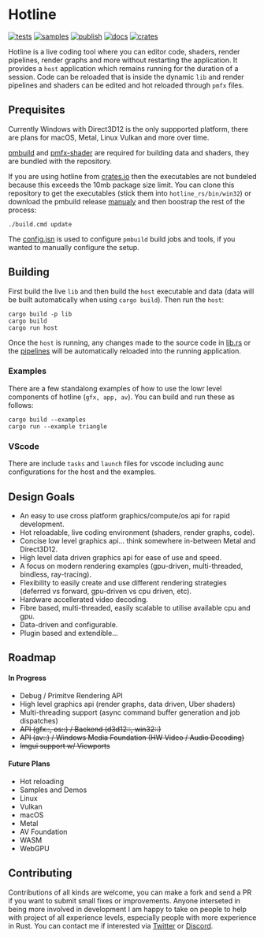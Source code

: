 # Hotline
[![tests](https://github.com/polymonster/hotline/actions/workflows/tests.yaml/badge.svg)](https://github.com/polymonster/hotline/actions/workflows/tests.yaml)
[![samples](https://github.com/polymonster/hotline/actions/workflows/samples.yaml/badge.svg)](https://github.com/polymonster/hotline/actions/workflows/samples.yaml)
[![publish](https://github.com/polymonster/hotline/actions/workflows/publish.yaml/badge.svg)](https://github.com/polymonster/hotline/actions/workflows/publish.yaml)
[![docs](https://img.shields.io/docsrs/hotline-rs/latest)](https://docs.rs/hotline_rs/latest/hotline_rs/index.html)
[![crates](https://img.shields.io/crates/v/hotline-rs)](https://crates.io/crates/hotline-rs)

Hotline is a live coding tool where you can editor code, shaders, render pipelines, render graphs and more without restarting the application. It provides a `host` application which remains running for the duration of a session. Code can be reloaded that is inside the dynamic `lib` and render pipelines and shaders can be edited and hot reloaded through `pmfx` files.

## Prequisites

Currently Windows with Direct3D12 is the only suppported platform, there are plans for macOS, Metal, Linux Vulkan and more over time.

[pmbuild](https://github.com/polymonster/pmbuild) and [pmfx-shader](https://github.com/polymonster/pmfx-shader) are required for building data and shaders, they are bundled with the repository.

If you are using hotline from [crates.io](https://crates.io/crates/hotline-rs) then the executables are not bundeled because this exceeds the 10mb package size limit. You can clone this repository to get the executables (stick them into `hotline_rs/bin/win32`) or download the pmbuild release [manualy](https://github.com/polymonster/pmbuild/releases) and then boostrap the rest of the process:

```
./build.cmd update
```

The [config.jsn](https://github.com/polymonster/hotline/blob/master/config.jsn) is used to configure `pmbuild` build jobs and tools, if you wanted to manually configure the setup.

## Building

First build the live `lib` and then build the `host` executable and data (data will be built automatically when using `cargo build`). Then run the `host`:

```text
cargo build -p lib
cargo build
cargo run host
```

Once the `host` is running, any changes made to the source code in [lib.rs](https://github.com/polymonster/hotline/blob/master/lib/src/lib.rs) or the [pipelines](https://github.com/polymonster/hotline/blob/master/src/shaders) will be automatically reloaded into the running application. 

### Examples

There are a few standalong examples of how to use the lowr level components of hotline (`gfx, app, av`). You can build and run these as follows:

```text
cargo build --examples
cargo run --example triangle
```

### VScode

There are include `tasks` and `launch` files for vscode including aunc configurations for the host and the examples.


## Design Goals
- An easy to use cross platform graphics/compute/os api for rapid development.
- Hot reloadable, live coding environment (shaders, render graphs, code).
- Concise low level graphics api... think somewhere in-between Metal and Direct3D12.
- High level data driven graphics api for ease of use and speed.
- A focus on modern rendering examples (gpu-driven, multi-threaded, bindless, ray-tracing).
- Flexibility to easily create and use different rendering strategies (deferred vs forward, gpu-driven vs cpu driven, etc).
- Hardware accellerated video decoding.
- Fibre based, multi-threaded, easily scalable to utilise available cpu and gpu.
- Data-driven and configurable.
- Plugin based and extendible...

## Roadmap

#### In Progress
- Debug / Primitve Rendering API
- High level graphics api (render graphs, data driven, Uber shaders)
- Multi-threading support (async command buffer generation and job dispatches)
- ~~API (gfx::, os::) / Backend (d3d12::, win32::)~~
- ~~API (av::) / Windows Media Foundation (HW Video / Audio Decoding)~~
- ~~Imgui support w/ Viewports~~

#### Future Plans
- Hot reloading
- Samples and Demos
- Linux
- Vulkan
- macOS
- Metal
- AV Foundation
- WASM
- WebGPU

## Contributing

Contributions of all kinds are welcome, you can make a fork and send a PR if you want to submit small fixes or improvements. Anyone interseted in being more involved in development I am happy to take on people to help with project of all experience levels, especially people with more experience in Rust. You can contact me if interested via [Twitter](twitter.com/polymonster) or [Discord](https://discord.com/invite/3yjXwJ8wJC).
 
